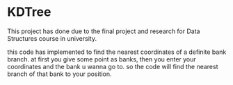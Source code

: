 # KDTree
This project has done due to the final project and research for Data Structures course in university.

this code has implemented to find the nearest coordinates of a definite bank branch.
at first you give some point as banks, then you enter your coordinates and the bank u wanna go to. so the code will find the nearest branch of that bank to your position.
